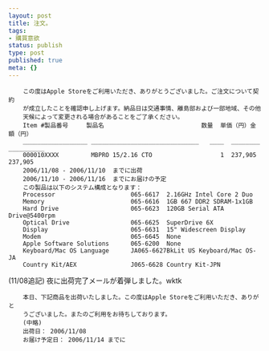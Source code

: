 ```yaml
---
layout: post
title: 注文。
tags:
- 購買意欲
status: publish
type: post
published: true
meta: {}
---
```

        この度はApple Storeをご利用いただき、ありがとうございました。ご注文について契約
        が成立したことを確認申し上げます。納品日は交通事情、離島部および一部地域、その他
        天候によって変更される場合があることをご了承ください。
        Item #製品番号     製品名                           数量  単価（円）金額（円）
        __________________ ______________________________   ____  ________  __________
        000010XXXX         MBPRO 15/2.16 CTO                   1  237,905     237,905
        2006/11/08 - 2006/11/10  までに出荷
        2006/11/10 - 2006/11/16  までにお届けの予定
        この製品は以下のシステム構成となります：
        Processor                     065-6617  2.16GHz Intel Core 2 Duo
        Memory                        065-6616  1GB 667 DDR2 SDRAM-1x1GB
        Hard Drive                    065-6623  120GB Serial ATA Drive@5400rpm
        Optical Drive                 065-6625  SuperDrive 6X
        Display                       065-6631  15" Widescreen Display
        Modem                         065-6645  None
        Apple Software Solutions      065-6200  None
        Keyboard/Mac OS Language      JA065-6627BkLit US Keyboard/Mac OS-JA
        Country Kit/AEX               J065-6628 Country Kit-JPN

<!--more-->
(11/08追記)
夜に出荷完了メールが着弾しました。wktk

        本日、下記商品を出荷いたしました。この度はApple Storeをご利用いただき、ありがと
        うございました。またのご利用をお待ちしております。
        (中略)
        出荷日： 2006/11/08
        お届け予定日： 2006/11/14 までに
